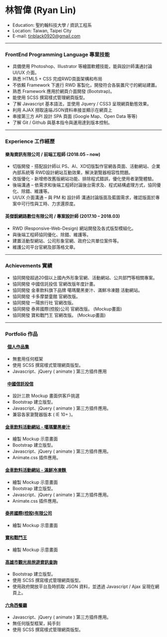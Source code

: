 # 林智偉 (Ryan Lin)
- Education: 聖約翰科技大學 / 資訊工程系
- Location: Taiwan, Taipei City
- E-mail: tinblack0920@gmail.com

---
### FrontEnd Programming Language 專業技能

 - 具備使用 Photoshop、Illustrator 等繪圖軟體技能，能與設計師溝通討論 UI/UX 介面。
 - 熟悉 HTML5 + CSS 完成RWD頁面架構和布局
 - 不依賴 Framework 下進行 RWD 客製化，開發符合各裝置尺寸的網站建置。
 - 熟悉 Framework 應用於網頁介面開發 (Bootstrap)。
 - 能使用 SCSS 撰寫樣式管理網頁版型。
 - 了解 Javascript 基本語法，並使用 Jquery / CSS3 呈現網頁動態效果。
 - 利用 AJAX 撈取遠端JSON資料串接並顯示在網頁上
 - 串接第三方 API 設計 SPA 頁面 (Google Map、Open Data 等等)
 - 了解 Git / Github 與基本指令與運用達到版本控制。

---
### Experience 工作經歷 

#### 樂淘資訊有限公司 / 前端工程師 (2018.05 – now)
 - 切版開發 - 搭配設計師以 PS、AI、XD切版製作官網各頁面、活動網站、企業內部系統等 RWD設計網站互動效果，解決瀏覽器相容性問題。
 - 改版優化 - 新增修改舊版網站功能、排除程式錯誤，優化使用者瀏覽體驗。
 - 後端溝通 – 依需求和後端工程師討論後台需求及、程式結構處理方式，協同優化、除錯、維護等。
 - UI/UX 介面溝通 – 與 PM 和 設計師 溝通討論版面及藍圖需求，確認版面於專案中可行性與工時、力求還原度。

#### 英傑銳網路數位有限公司 / 專案設計師 (2017.10 – 2018.03)
 - RWD (Responsive-Web-Design) 網站開發及各式版型模組化。
 - 與後端工程師協同優化、除錯、維護等。
 - 建置活動型網站、公司形象官網、政府公共單位案件等。
 - 維護公司平台官網及部落格文章。

---
### Achievements 實績
 - 協同開發超過20個以上國內外形象官網、活動網站、公共部門等相關專案。
 - 協同開發 中國信託投信 官網改版年度計畫。
 - 協同開發 金車飲料旗下品牌 噶瑪蘭黑麥汁、滿鮮冷凍麵 活動網站。
 - 協同開發 卡多摩嬰童館 官網改版。
 - 協同開發 一陽旅行社 官網改版。
 - 協同開發 泰昇國際(控股)公司 官網改版。 (Mockup畫面)
 - 協同開發 寶和戰鬥王 官網改版。 (Mockup畫面)

---
### Portfolio 作品 

####   <a href="https://tincanblack.github.io/RyansPortfilo" target="_blank"><B>個人作品集</B></a> <BR>
 - 無套用任何框架 <BR>
 - 使用 SCSS 撰寫樣式管理網頁版型。 <BR>
 - Javascript、jQuery ( animate ) 第三方插件應用<BR>
 
####   <a href="https://tincanblack.github.io/CTBC/" target="_blank"><B>中國信託投信</B></a> <BR>
 - 設計三款 Mockup 畫面供客戶挑選  <BR>
 - Bootstrap 建立版型。 <BR>
 - Javascript、jQuery ( animate ) 第三方插件應用。 <BR>
 - 兼容各家瀏覽器版本 ( IE 10+ )。 <BR>

#### <a href="https://tincanblack.github.io/kingcar-kavalanmalz" target="_blank"><B>金車飲料活動網站 - 噶瑪蘭黑麥汁 </B></a> <BR>
 - 繪製 Mockup 示意畫面 <BR>
 - Bootstrap 建立版型。 <BR>
 - Javascript、jQuery ( animate ) 第三方插件應用。 <BR>
 - Animate.css 插件應用。 <BR>
  
#### <a href="https://tincanblack.github.io/kingcar-easycook" target="_blank"><B>金車飲料活動網站 - 滿鮮冷凍麵 </B></a> <BR>
 - 繪製 Mockup 示意畫面 <BR>
 - Bootstrap 建立版型。 <BR>
 - Javascript、jQuery ( animate ) 第三方插件應用。 <BR>
 - Animate.css 插件應用。 <BR>
  
#### <a href="http://www.taisuntaiwan.com/index.php" target="_blank"><B>泰昇國際(控股)有限公司</B></a> <BR>
 - 繪製 Mockup 示意畫面 <BR>

#### <a href="http://www.taisuntaiwan.com/index.php" target="_blank"><B>寶和戰鬥王</B></a> <BR>
 - 繪製 Mockup 示意畫面 <BR>
 
####  <a href="https://tincanblack.github.io/JSON-openData/" target="_blank"><B>高雄市觀光局旅遊資訊查詢</B></a> <BR>
 - Bootstrap 建立版型。 <BR>
 - 使用 SCSS 撰寫樣式管理網頁版型。 <BR>
 - 使用政府開放平台及時抓取 JSON 資料，並透過 Javascript / Ajax 呈現在網頁上。<BR>
 
#### <a href="https://tincanblack.github.io/HexResturant_v2/" target="_blank"><B>六角西餐廳 </B></a> <BR>
 - Javascript、jQuery ( animate ) 第三方插件應用。 <BR>
 - 無任何版型框架，純手刻
 - 使用 SCSS 撰寫樣式管理網頁版型。 <BR>

